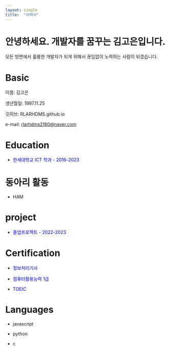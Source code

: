 ```yaml
---
layout: single
title:  "이력서"
---
```


# 안녕하세요. 개발자를 꿈꾸는 김고은입니다. 

모든 방면에서 훌륭한 개발자가 되게 위해서 끊임없이 노력하는 사람이 되겠습니다.


# Basic

이름: 김고은

생년월일: 1997.11.25

깃허브: RLARHDMS.github.io

e-mail: rlarhdms2160@naver.com

# Education 

* <span style="color:#0000FF">한세대학교 ICT 학과 - 2016-2023

# 동아리 활동

* HAM

# project

* <span style="color:#0000FF">졸업프로젝트 - 2022-2023

# Certification 

* <span style="color:#0000FF">정보처리기사 

* <span style="color:#0000FF">컴퓨터활용능력 1급

* <span style="color:#0000FF">TOEIC

# Languages 

* javascript 

* python 

* c
